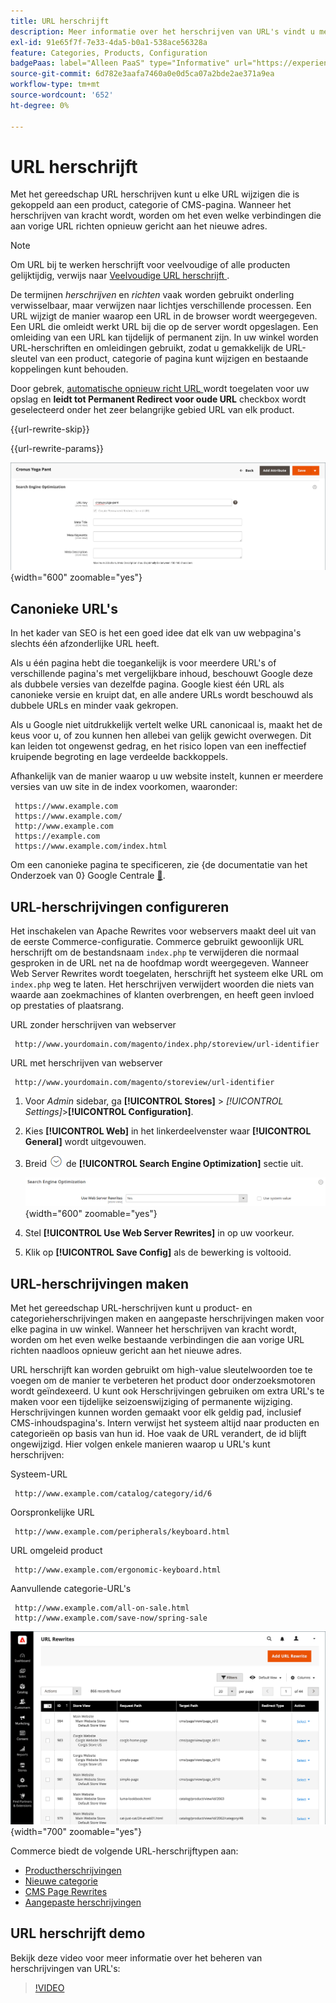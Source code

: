 ```yaml
---
title: URL herschrijft
description: Meer informatie over het herschrijven van URL's vindt u met het gereedschap URL herschrijven van Commerce om URL's te wijzigen die zijn gekoppeld aan een product, categorie of CMS-pagina.
exl-id: 91e65f7f-7e33-4da5-b0a1-538ace56328a
feature: Categories, Products, Configuration
badgePaas: label="Alleen PaaS" type="Informative" url="https://experienceleague.adobe.com/en/docs/commerce/user-guides/product-solutions" tooltip="Is alleen van toepassing op Adobe Commerce op Cloud-projecten (door Adobe beheerde PaaS-infrastructuur) en op projecten in het veld."
source-git-commit: 6d782e3aafa7460a0e0d5ca07a2bde2ae371a9ea
workflow-type: tm+mt
source-wordcount: '652'
ht-degree: 0%

---
```


# URL herschrijft

Met het gereedschap URL herschrijven kunt u elke URL wijzigen die is gekoppeld aan een product, categorie of CMS-pagina. Wanneer het herschrijven van kracht wordt, worden om het even welke verbindingen die aan vorige URL richten opnieuw gericht aan het nieuwe adres.

>[!NOTE]
>
>Om URL bij te werken herschrijft voor veelvoudige of alle producten gelijktijdig, verwijs naar [ Veelvoudige URL herschrijft ](url-rewrite-product.md#multiple-url-rewrites).

De termijnen _herschrijven_ en _richten_ vaak worden gebruikt onderling verwisselbaar, maar verwijzen naar lichtjes verschillende processen. Een URL wijzigt de manier waarop een URL in de browser wordt weergegeven. Een URL die omleidt werkt URL bij die op de server wordt opgeslagen. Een omleiding van een URL kan tijdelijk of permanent zijn. In uw winkel worden URL-herschriften en omleidingen gebruikt, zodat u gemakkelijk de URL-sleutel van een product, categorie of pagina kunt wijzigen en bestaande koppelingen kunt behouden.

Door gebrek, [ automatische opnieuw richt URL ](url-redirect-product-automatic.md) wordt toegelaten voor uw opslag en **leidt tot Permanent Redirect voor oude URL** checkbox wordt geselecteerd onder het zeer belangrijke gebied URL van elk product.

{{url-rewrite-skip}}

{{url-rewrite-params}}

![ de motoroptimalisering van het Onderzoek - creeer permanent opnieuw richt URL ](./assets/product-search-engine-optimization-create-permanent-redirect.png){width="600" zoomable="yes"}

## Canonieke URL&#39;s

In het kader van SEO is het een goed idee dat elk van uw webpagina&#39;s slechts één afzonderlijke URL heeft.

Als u één pagina hebt die toegankelijk is voor meerdere URL&#39;s of verschillende pagina&#39;s met vergelijkbare inhoud, beschouwt Google deze als dubbele versies van dezelfde pagina. Google kiest één URL als canonieke versie en kruipt dat, en alle andere URLs wordt beschouwd als dubbele URLs en minder vaak gekropen.

Als u Google niet uitdrukkelijk vertelt welke URL canonicaal is, maakt het de keus voor u, of zou kunnen hen allebei van gelijk gewicht overwegen. Dit kan leiden tot ongewenst gedrag, en het risico lopen van een ineffectief kruipende begroting en lage verdeelde backkoppels.

Afhankelijk van de manier waarop u uw website instelt, kunnen er meerdere versies van uw site in de index voorkomen, waaronder:

     https://www.example.com 
     https://www.example.com/ 
     http://www.example.com
     https://example.com 
     https://www.example.com/index.html 

Om een canonieke pagina te specificeren, zie {de documentatie van het Onderzoek van 0} Google Centrale [&#128279;](https://developers.google.com/search/docs/crawling-indexing/consolidate-duplicate-urls).

## URL-herschrijvingen configureren

Het inschakelen van Apache Rewrites voor webservers maakt deel uit van de eerste Commerce-configuratie. Commerce gebruikt gewoonlijk URL herschrijft om de bestandsnaam `index.php` te verwijderen die normaal gesproken in de URL net na de hoofdmap wordt weergegeven. Wanneer Web Server Rewrites wordt toegelaten, herschrijft het systeem elke URL om `index.php` weg te laten. Het herschrijven verwijdert woorden die niets van waarde aan zoekmachines of klanten overbrengen, en heeft geen invloed op prestaties of plaatsrang.

URL zonder herschrijven van webserver

     http://www.yourdomain.com/magento/index.php/storeview/url-identifier

URL met herschrijven van webserver

     http://www.yourdomain.com/magento/storeview/url-identifier

1. Voor _Admin_ sidebar, ga **[!UICONTROL Stores]** > _[!UICONTROL Settings]_>**[!UICONTROL Configuration]**.

1. Kies **[!UICONTROL Web]** in het linkerdeelvenster waar **[!UICONTROL General]** wordt uitgevouwen.

1. Breid ![ selecteur van de Uitbreiding ](../assets/icon-display-expand.png) de **[!UICONTROL Search Engine Optimization]** sectie uit.

   ![ Algemene configuratie - de optimalisering van de Webonderzoekmachine ](../configuration-reference/general/assets/web-search-engine-optimization.png){width="600" zoomable="yes"}

1. Stel **[!UICONTROL Use Web Server Rewrites]** in op uw voorkeur.

1. Klik op **[!UICONTROL Save Config]** als de bewerking is voltooid.

## URL-herschrijvingen maken

Met het gereedschap URL-herschrijven kunt u product- en categorieherschrijvingen maken en aangepaste herschrijvingen maken voor elke pagina in uw winkel. Wanneer het herschrijven van kracht wordt, worden om het even welke bestaande verbindingen die aan vorige URL richten naadloos opnieuw gericht aan het nieuwe adres.

URL herschrijft kan worden gebruikt om high-value sleutelwoorden toe te voegen om de manier te verbeteren het product door onderzoeksmotoren wordt geïndexeerd. U kunt ook Herschrijvingen gebruiken om extra URL&#39;s te maken voor een tijdelijke seizoenswijziging of permanente wijziging. Herschrijvingen kunnen worden gemaakt voor elk geldig pad, inclusief CMS-inhoudspagina&#39;s. Intern verwijst het systeem altijd naar producten en categorieën op basis van hun id. Hoe vaak de URL verandert, de id blijft ongewijzigd. Hier volgen enkele manieren waarop u URL&#39;s kunt herschrijven:

Systeem-URL

     http://www.example.com/catalog/category/id/6

Oorspronkelijke URL

     http://www.example.com/peripherals/keyboard.html

URL omgeleid product

     http://www.example.com/ergonomic-keyboard.html

Aanvullende categorie-URL&#39;s

     http://www.example.com/all-on-sale.html
     http://www.example.com/save-now/spring-sale 

![ URL herschrijft net ](./assets/url-rewrites.png){width="700" zoomable="yes"}

Commerce biedt de volgende URL-herschrijftypen aan:

* [Productherschrijvingen](url-rewrite-product.md)
* [Nieuwe categorie](url-rewrite-category.md)
* [CMS Page Rewrites](url-rewrite-cms-page.md)
* [Aangepaste herschrijvingen](url-rewrite-custom.md)

## URL herschrijft demo

Bekijk deze video voor meer informatie over het beheren van herschrijvingen van URL&#39;s:

>[!VIDEO](https://video.tv.adobe.com/v/343751?quality=12&learn=on)
